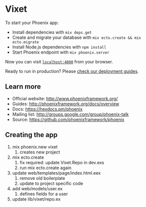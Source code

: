 # Vixet

To start your Phoenix app:

  * Install dependencies with `mix deps.get`
  * Create and migrate your database with `mix ecto.create && mix ecto.migrate`
  * Install Node.js dependencies with `npm install`
  * Start Phoenix endpoint with `mix phoenix.server`

Now you can visit [`localhost:4000`](http://localhost:4000) from your browser.

Ready to run in production? Please [check our deployment guides](http://www.phoenixframework.org/docs/deployment).

## Learn more

  * Official website: http://www.phoenixframework.org/
  * Guides: http://phoenixframework.org/docs/overview
  * Docs: https://hexdocs.pm/phoenix
  * Mailing list: http://groups.google.com/group/phoenix-talk
  * Source: https://github.com/phoenixframework/phoenix

## Creating the app

1. mix phoenix.new vixet
    1. creates new project
2. mix ecto.create
    1. fix required: update Vixet.Repo in dev.exs
    2. run mix ecto.create again
3. update web/templates/page/index.html.eex
    1. remove old boilerplate
    2. update to project specific code
4. add web/models/user.ex
    1. defines fields for a user
5. update lib/vixet/repo.ex
